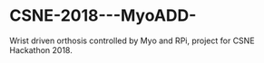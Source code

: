 # CSNE-2018---MyoADD-
Wrist driven orthosis controlled by Myo and RPi, project for CSNE Hackathon 2018.
